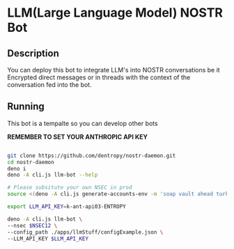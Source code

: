 # LLM(Large Language Model) NOSTR Bot

## Description

You can deploy this bot to integrate LLM's into NOSTR conversations be it Encrypted direct messages or in threads with the context of the conversation fed into the bot.

## Running

This bot is a tempalte so you can develop other bots

**REMEMBER TO SET YOUR ANTHROPIC API KEY**

``` bash

git clone https://github.com/dentropy/nostr-daemon.git
cd nostr-daemon
deno i
deno -A cli.js llm-bot --help

# Please subsitute your own NSEC in prod
source <(deno -A cli.js generate-accounts-env -m 'soap vault ahead turkey runway erosion february snow modify copy nephew rude')

export LLM_API_KEY=k-ant-api03-ENTROPY

deno -A cli.js llm-bot \
--nsec $NSEC12 \
--config_path ./apps/llmStuff/configExample.json \
--LLM_API_KEY $LLM_API_KEY

```
